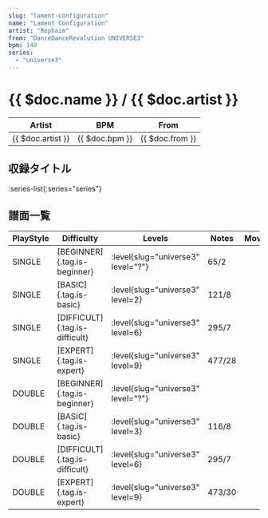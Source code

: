 ```yaml
---
slug: "lament-configuration"
name: "Lament Configuration"
artist: "Rephaim"
from: "DanceDanceRevolution UNIVERSE3"
bpm: 140
series:
  - "universe3"
---
```


# {{ $doc.name }} / {{ $doc.artist }}

|Artist|BPM|From|
|------|---|----|
|{{ $doc.artist }}|{{ $doc.bpm }}|{{ $doc.from }}|

## 収録タイトル

:series-list{:series="series"}

## 譜面一覧

|PlayStyle|Difficulty|Levels|Notes|Movie|
|---------|----------|------|-----|-----|
|SINGLE|[BEGINNER]{.tag.is-beginner}|<div class="field is-grouped is-grouped-multiline"> :level{slug="universe3" level="?"}</div>|65/2||
|SINGLE|[BASIC]{.tag.is-basic}|<div class="field is-grouped is-grouped-multiline"> :level{slug="universe3" level=2}</div>|121/8||
|SINGLE|[DIFFICULT]{.tag.is-difficult}|<div class="field is-grouped is-grouped-multiline"> :level{slug="universe3" level=6}</div>|295/7||
|SINGLE|[EXPERT]{.tag.is-expert}|<div class="field is-grouped is-grouped-multiline"> :level{slug="universe3" level=9}</div>|477/28||
|DOUBLE|[BEGINNER]{.tag.is-beginner}|<div class="field is-grouped is-grouped-multiline"> :level{slug="universe3" level="?"}</div>|||
|DOUBLE|[BASIC]{.tag.is-basic}|<div class="field is-grouped is-grouped-multiline"> :level{slug="universe3" level=3}</div>|116/8||
|DOUBLE|[DIFFICULT]{.tag.is-difficult}|<div class="field is-grouped is-grouped-multiline"> :level{slug="universe3" level=6}</div>|295/7||
|DOUBLE|[EXPERT]{.tag.is-expert}|<div class="field is-grouped is-grouped-multiline"> :level{slug="universe3" level=9}</div>|473/30||
